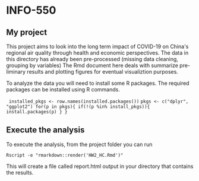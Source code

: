# INFO-550

## My project

This project aims to look into the long term impact of COVID-19 on China's regional air quality through health and economic perspectives. The data in this directory has already been pre-processed (missing data cleaning, grouping by variables) The Rmd document here deals with summarize pre-liminary results and plotting figures for eventual visualiztion purposes. 

To analyze the data you will need to install some R packages. The required packages can be installed using R commands.


` installed_pkgs <- row.names(installed.packages())`
` pkgs <- c("dplyr", "ggplot2")
for(p in pkgs){
	if(!(p %in% install_pkgs)){
		install.packages(p)
	}
} `

## Execute the analysis
To execute the analysis, from the project folder you can run

`Rscript -e "rmarkdown::render('HW2_HC.Rmd')"`

This will create a file called report.html output in your directory that contains the results.
